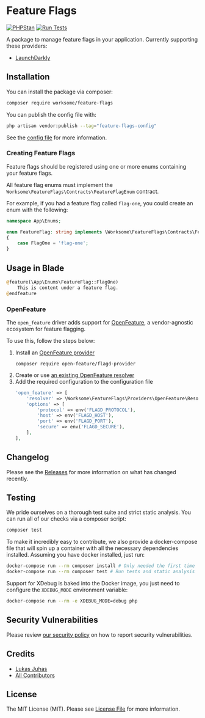 # Feature Flags

[![PHPStan](https://github.com/worksome/feature-flags/actions/workflows/phpstan.yml/badge.svg)](https://github.com/worksome/feature-flags/actions/workflows/phpstan.yml)
[![Run Tests](https://github.com/worksome/feature-flags/actions/workflows/run-tests.yml/badge.svg)](https://github.com/worksome/feature-flags/actions/workflows/run-tests.yml)

A package to manage feature flags in your application. Currently supporting these providers:

- [LaunchDarkly](https://launchdarkly.com/)

## Installation

You can install the package via composer:

```bash
composer require worksome/feature-flags
```

You can publish the config file with:

```bash
php artisan vendor:publish --tag="feature-flags-config"
```

See the [config file](config/feature-flags.php) for more information.

### Creating Feature Flags

Feature flags should be registered using one or more enums containing your feature flags.

All feature flag enums must implement the `Worksome\FeatureFlags\Contracts\FeatureFlagEnum` contract.

For example, if you had a feature flag called `flag-one`, you could create an enum with the following:

```php
namespace App\Enums;

enum FeatureFlag: string implements \Worksome\FeatureFlags\Contracts\FeatureFlagEnum
{
    case FlagOne = 'flag-one';
}
```

## Usage in Blade

```php
@feature(\App\Enums\FeatureFlag::FlagOne)
    This is content under a feature flag.
@endfeature
```

### OpenFeature

The `open_feature` driver adds support for [OpenFeature](https://openfeature.dev), a vendor-agnostic ecosystem for feature flagging.

To use this, follow the steps below:

1. Install an [OpenFeature provider](https://openfeature.dev/ecosystem?instant_search%5BrefinementList%5D%5Btype%5D%5B0%5D=Provider&instant_search%5BrefinementList%5D%5BallTechnologies%5D%5B0%5D=PHP)
    ```shell
    composer require open-feature/flagd-provider
    ```
2. Create or use [an existing OpenFeature resolver](src/Providers/OpenFeature/Resolvers)
3. Add the required configuration to the configuration file
    ```php
    'open_feature' => [
        'resolver' => \Worksome\FeatureFlags\Providers\OpenFeature\Resolvers\FlagdOpenFeatureResolver::class,
        'options' => [
            'protocol' => env('FLAGD_PROTOCOL'),
            'host' => env('FLAGD_HOST'),
            'port' => env('FLAGD_PORT'),
            'secure' => env('FLAGD_SECURE'),
        ],
    ],
    ```

## Changelog

Please see the [Releases](https://github.com/worksome/feature-flags/releases) for more information on what has changed recently.

## Testing

We pride ourselves on a thorough test suite and strict static analysis. You can run all of our checks via a composer script:

```bash
composer test
```

To make it incredibly easy to contribute, we also provide a docker-compose file that will spin up a container
with all the necessary dependencies installed. Assuming you have docker installed, just run:

```bash
docker-compose run --rm composer install # Only needed the first time
docker-compose run --rm composer test # Run tests and static analysis 
```

Support for XDebug is baked into the Docker image, you just need to configure the `XDEBUG_MODE` environment variable:

```bash
docker-compose run --rm -e XDEBUG_MODE=debug php
```

## Security Vulnerabilities

Please review [our security policy](../../security/policy) on how to report security vulnerabilities.

## Credits

- [Lukas Juhas](https://github.com/lukasjuhas)
- [All Contributors](../../contributors)

## License

The MIT License (MIT). Please see [License File](LICENSE.md) for more information.
